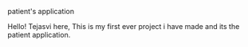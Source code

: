 patient's application

Hello! Tejasvi here, This is my first ever project i have made and its the patient application.
